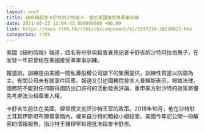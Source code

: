 ```yaml
---
layout: post
title: 紐時稱殺害卡舒吉的沙特男子　曾於美國接受準軍事訓練
date: 2021-06-23 13:04:43.000000000 +08:00
link: https://news.rthk.hk/rthk/ch/component/k2/1597234-20210623.htm
categories: rthk
---
```


美國《紐約時報》報道，四名有份參與殺害異見記者卡舒吉的沙特阿拉伯男子，在案發一年前曾經在美國接受準軍事訓練。

報道說，訓練是由美國一間私募股權公司旗下的集團提供，訓練性質是以防禦為主。有關公司未有就事件回應。報道又引述國務院發言人普賴斯表示，根據法律，國務院不能對任何取得國防出口許可的活動發表評論，重申美方對沙特的政策將優先考慮法治和尊重人權。

卡舒吉生前住在美國，經常撰文批評沙特王室的政策。2018年10月，他在沙特駐土耳其伊斯坦布爾領事館內，被來自沙特的暗殺小組殺害。美國今年初公開一份解密的情報報告，指沙特王儲穆罕默德批准殺害卡舒吉。

